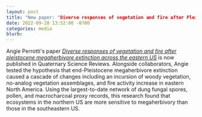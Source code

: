 ```yaml
---
layout: post
title: "New paper: "Diverse responses of vegetation and fire after Pleistocene megaherbivore extinction across the eastern US"
date: 2022-09-28 13:52:00 -0700
categories: media
blurb: 
---
```

Angie Perrotti's paper [*Diverse responses of vegetation and fire after pleistocene megaherbivore extinction across the eastern US*](https://authors.elsevier.com/a/1fnke-4PS2FrA) is now published in Quaternary Science Reviews. Alongside collaborators, Angie tested the hypothesis that end-Pleistocene megaherbivore extinction caused a cascade of changes including an incursion of woody vegetation, no-analog vegetation assemblages, and fire activity increase in eastern North America. Using the largest-to-date network of dung fungal spores, pollen, and macrocharcoal proxy records, this research found that ecosystems in the northern US are more sensitive to megaherbivory than those in the southeastern US.